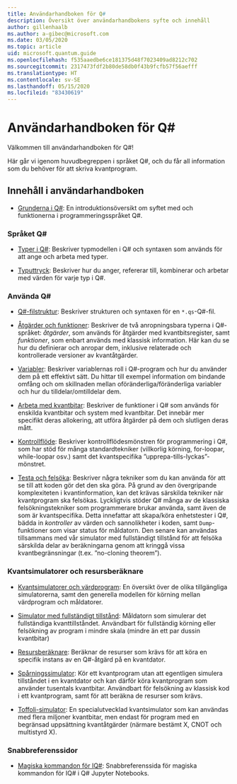 ```yaml
---
title: Användarhandboken för Q#
description: Översikt över användarhandbokens syfte och innehåll
author: gillenhaalb
ms.author: a-gibec@microsoft.com
ms.date: 03/05/2020
ms.topic: article
uid: microsoft.quantum.guide
ms.openlocfilehash: f535aaedbe6ce181375d48f7023409ad8212c702
ms.sourcegitcommit: 2317473fdf2b80de58db0f43b9fcfb57f56aefff
ms.translationtype: HT
ms.contentlocale: sv-SE
ms.lasthandoff: 05/15/2020
ms.locfileid: "83430619"
---
```

# <a name="the-q-user-guide"></a>Användarhandboken för Q#

Välkommen till användarhandboken för Q#! 

Här går vi igenom huvudbegreppen i språket Q#, och du får all information som du behöver för att skriva kvantprogram.

## <a name="user-guide-contents"></a>Innehåll i användarhandboken

- [Grunderna i Q#](xref:microsoft.quantum.guide.basics): En introduktionsöversikt om syftet med och funktionerna i programmeringsspråket Q#. 

### <a name="q-language"></a>Språket Q#

- [Typer i Q#](xref:microsoft.quantum.guide.types): Beskriver typmodellen i Q# och syntaxen som används för att ange och arbeta med typer.

- [Typuttryck](xref:microsoft.quantum.guide.expressions): Beskriver hur du anger, refererar till, kombinerar och arbetar med värden för varje typ i Q#. 

### <a name="using-q"></a>Använda Q#

- [Q#-filstruktur](xref:microsoft.quantum.guide.filestructure): Beskriver strukturen och syntaxen för en `*.qs`-Q#-fil.

- [Åtgärder och funktioner](xref:microsoft.quantum.guide.operationsfunctions): Beskriver de två anropningsbara typerna i Q#-språket: *åtgärder*, som används för åtgärder med kvantbitsregister, samt *funktioner*, som enbart används med klassisk information. 
    Här kan du se hur du definierar och anropar dem, inklusive relaterade och kontrollerade versioner av kvantåtgärder.

- [Variabler](xref:microsoft.quantum.guide.variables): Beskriver variablernas roll i Q#-program och hur du använder dem på ett effektivt sätt. 
    Du hittar till exempel information om bindande omfång och om skillnaden mellan oföränderliga/föränderliga variabler och hur du tilldelar/omtilldelar dem.

- [Arbeta med kvantbitar](xref:microsoft.quantum.guide.qubits): Beskriver de funktioner i Q# som används för enskilda kvantbitar och system med kvantbitar. 
    Det innebär mer specifikt deras allokering, att utföra åtgärder på dem och slutligen deras mått. 

- [Kontrollflöde](xref:microsoft.quantum.guide.controlflow): Beskriver kontrollflödesmönstren för programmering i Q#, som har stöd för många standardtekniker (villkorlig körning, for-loopar, while-loopar osv.) samt det kvantspecifika ”upprepa-tills-lyckas”-mönstret.

- [Testa och felsöka](xref:microsoft.quantum.guide.testingdebugging): Beskriver några tekniker som du kan använda för att se till att koden gör det den ska göra. 
    På grund av den övergripande komplexiteten i kvantinformation, kan det krävas särskilda tekniker när kvantprogram ska felsökas. 
    Lyckligtvis stöder Q# många av de klassiska felsökningstekniker som programmerare brukar använda, samt även de som är kvantspecifika. Detta innefattar att skapa/köra enhetstester i Q#, bädda in *kontroller* av värden och sannolikheter i koden, samt `Dump`-funktioner som visar status för måldatorn. 
    Den senare kan användas tillsammans med vår simulator med fullständigt tillstånd för att felsöka särskilda delar av beräkningarna genom att kringgå vissa kvantbegränsningar (t.ex. ”no-cloning theorem”).

### <a name="quantum-simulators-and-resource-estimators"></a>Kvantsimulatorer och resursberäknare

- [Kvantsimulatorer och värdprogram](xref:microsoft.quantum.machines): En översikt över de olika tillgängliga simulatorerna, samt den generella modellen för körning mellan värdprogram och måldatorer.

- [Simulator med fullständigt tillstånd](xref:microsoft.quantum.machines.full-state-simulator): Måldatorn som simulerar det fullständiga kvanttillståndet. Användbart för fullständig körning eller felsökning av program i mindre skala (mindre än ett par dussin kvantbitar)

- [Resursberäknare](xref:microsoft.quantum.machines.resources-estimator): Beräknar de resurser som krävs för att köra en specifik instans av en Q#-åtgärd på en kvantdator.

- [Spårningssimulator](xref:microsoft.quantum.machines.qc-trace-simulator.intro): Kör ett kvantprogram utan att egentligen simulera tillståndet i en kvantdator och kan därför köra kvantprogram som använder tusentals kvantbitar. Användbart för felsökning av klassisk kod i ett kvantprogram, samt för att beräkna de resurser som krävs.

- [Toffoli-simulator](xref:microsoft.quantum.machines.toffoli-simulator): En specialutvecklad kvantsimulator som kan användas med flera miljoner kvantbitar, men endast för program med en begränsad uppsättning kvantåtgärder (närmare bestämt X, CNOT och multistyrd X).

### <a name="quick-reference-pages"></a>Snabbreferenssidor

- [Magiska kommandon för IQ#](xref:microsoft.quantum.guide.quickref.iqsharp): Snabbreferenssida för magiska kommandon för IQ# i Q# Jupyter Notebooks.
